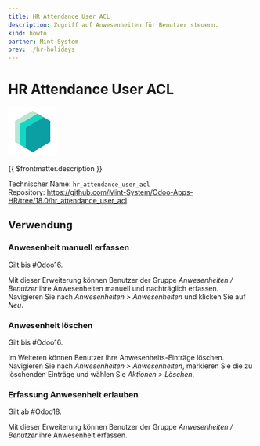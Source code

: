 ```yaml
---
title: HR Attendance User ACL
description: Zugriff auf Anwesenheiten für Benutzer steuern.
kind: howto
partner: Mint-System
prev: ./hr-holidays
---
```

# HR Attendance User ACL
![icon_oms_box](attachments/icons_odoo_mint_system.png)

{{ $frontmatter.description }}

Technischer Name: `hr_attendance_user_acl`\
Repository: <https://github.com/Mint-System/Odoo-Apps-HR/tree/18.0/hr_attendance_user_acl>

## Verwendung

### Anwesenheit manuell erfassen

Gilt bis #Odoo16.

Mit dieser Erweiterung können Benutzer der Gruppe *Anwesenheiten / Benutzer* ihre Anwesenheiten manuell und nachträglich erfassen. Navigieren Sie nach *Anwesenheiten > Anwesenheiten* und klicken Sie auf *Neu*.

### Anwesenheit löschen

Gilt bis #Odoo16.

Im Weiteren können Benutzer ihre Anwesenheits-Einträge löschen. Navigieren Sie nach *Anwesenheiten > Anwesenheiten*, markieren Sie die zu löschenden Einträge und wählen Sie *Aktionen > Löschen*.

### Erfassung Anwesenheit erlauben

Gilt ab #Odoo18.

Mit dieser Erweiterung können Benutzer der Gruppe *Anwesenheiten / Benutzer* ihre Anwesenheit erfassen.
